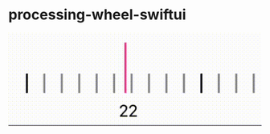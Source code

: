 # processing-wheel-swiftui
![](https://github.com/andriybashta/processing-wheel-swiftui/blob/main/animation.gif)
